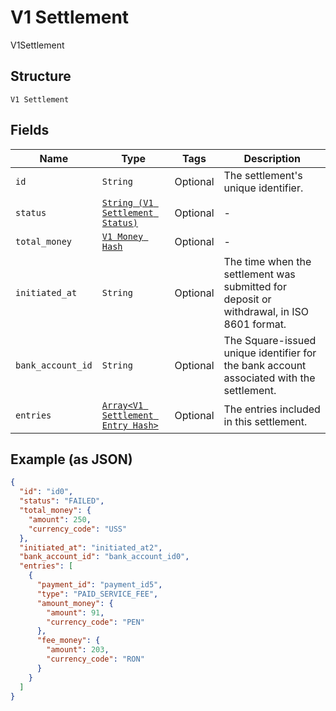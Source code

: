 
# V1 Settlement

V1Settlement

## Structure

`V1 Settlement`

## Fields

| Name | Type | Tags | Description |
|  --- | --- | --- | --- |
| `id` | `String` | Optional | The settlement's unique identifier. |
| `status` | [`String (V1 Settlement Status)`](../../doc/models/v1-settlement-status.md) | Optional | - |
| `total_money` | [`V1 Money Hash`](../../doc/models/v1-money.md) | Optional | - |
| `initiated_at` | `String` | Optional | The time when the settlement was submitted for deposit or withdrawal, in ISO 8601 format. |
| `bank_account_id` | `String` | Optional | The Square-issued unique identifier for the bank account associated with the settlement. |
| `entries` | [`Array<V1 Settlement Entry Hash>`](../../doc/models/v1-settlement-entry.md) | Optional | The entries included in this settlement. |

## Example (as JSON)

```json
{
  "id": "id0",
  "status": "FAILED",
  "total_money": {
    "amount": 250,
    "currency_code": "USS"
  },
  "initiated_at": "initiated_at2",
  "bank_account_id": "bank_account_id0",
  "entries": [
    {
      "payment_id": "payment_id5",
      "type": "PAID_SERVICE_FEE",
      "amount_money": {
        "amount": 91,
        "currency_code": "PEN"
      },
      "fee_money": {
        "amount": 203,
        "currency_code": "RON"
      }
    }
  ]
}
```

